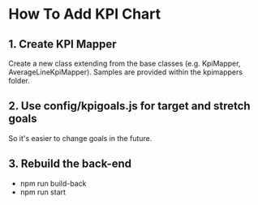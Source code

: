 # How To Add KPI Chart

## 1. Create KPI Mapper

Create a new class extending from the base classes (e.g. KpiMapper, AverageLineKpiMapper). Samples are provided within the kpimappers folder.

## 2. Use config/kpigoals.js for target and stretch goals

So it's easier to change goals in the future.

## 3. Rebuild the back-end

* npm run build-back
* npm run start